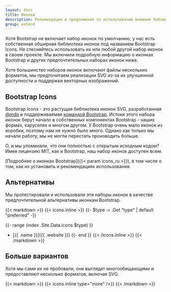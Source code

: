 ```yaml
---
layout: docs
title: Иконки
description: Рекомендации и предложения по использованию внешних библиотек иконок с Bootstrap.
group: extend
---
```


Хотя Bootstrap не включает набор иконок по умолчанию, у нас есть собственная обширная библиотека иконок под названием Bootstrap Icons. Не стесняйтесь использовать их или любой другой набор иконок в своем проекте. Мы включили подробную информацию о иконках Bootstrap и других предпочтительных наборах иконок ниже.

Хотя большинство наборов иконок включают файлы нескольких форматов, мы предпочитаем реализации SVG из-за их улучшенной доступности и поддержки векторных изображений.

## Bootstrap Icons

Bootstrap Icons - это растущая библиотека иконок SVG, разработанная [@mdo](https://github.com/mdo) и поддерживаемая [командой Bootstrap](https://github.com/orgs/twbs/people). Истоки этого набора иконок берут начало в собственных компонентах Bootstrap - наших формах, каруселях и многом другом. У Bootstrap очень мало иконок из коробки, поэтому нам не нужно было много. Однако как только мы начали работу, мы не могли перестать производить больше.

О, и мы упоминали, что они полностью с открытым исходным кодом? Имея лицензию MIT, как и Bootstrap, наш набор иконок доступен всем.

[Подробнее о иконках Bootstrap]({{< param icons_ru >}}), в том числе о том, как их установить и рекомендациях использования.

## Альтернативы

Мы протестировали и использовали эти наборы иконок в качестве предпочтительной альтернативы иконкам Bootstrap.

{{< markdown >}}
{{< icons.inline >}}
{{- $type := .Get "type" | default "preferred" -}}

{{- range (index .Site.Data.icons $type) }}
- [{{ .name }}]({{ .website }})
{{- end }}
{{< /icons.inline >}}
{{< /markdown >}}

## Больше вариантов

Хотя мы сами их не пробовали, они выглядят многообещающими и предоставляют несколько форматов, включая SVG.

{{< markdown >}}
{{< icons.inline type="more" />}}
{{< /markdown >}}
